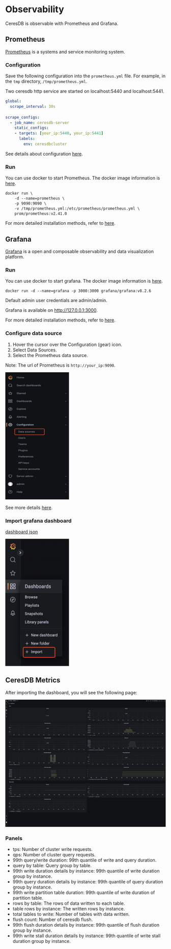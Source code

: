 # Observability

CeresDB is observable with Prometheus and Grafana.

## Prometheus

[Prometheus](https://github.com/prometheus/prometheus) is a systems and service monitoring system.

### Configuration

Save the following configuration into the `prometheus.yml` file. For example, in the `tmp` directory, `/tmp/prometheus.yml`.

Two ceresdb http service are started on localhost:5440 and localhost:5441.

```yaml
global:
  scrape_interval: 30s

scrape_configs:
  - job_name: ceresdb-server
    static_configs:
    - targets: [your_ip:5440, your_ip:5441]
      labels:
        env: ceresdbcluster
```

See details about configuration [here](https://prometheus.io/docs/prometheus/latest/configuration/configuration/).

### Run

You can use docker to start Prometheus. The docker image information is [here](https://hub.docker.com/r/prom/prometheus).

```
docker run \
    -d --name=prometheus \
    -p 9090:9090 \
    -v /tmp/prometheus.yml:/etc/prometheus/prometheus.yml \
    prom/prometheus:v2.41.0
```
For more detailed installation methods, refer to [here](https://prometheus.io/docs/prometheus/latest/installation/).


## Grafana

[Grafana](https://github.com/grafana/grafana) is a open and composable observability and data visualization platform.

### Run

You can use docker to start grafana. The docker image information is [here](https://hub.docker.com/r/grafana/grafana).

```
docker run -d --name=grafana -p 3000:3000 grafana/grafana:v8.2.6
```

Default admin user credentials are admin/admin.

Grafana is available on http://127.0.0.1:3000.

For more detailed installation methods, refer to [here](https://grafana.com/docs/grafana/latest/setup-grafana/installation/).

### Configure data source

1. Hover the cursor over the Configuration (gear) icon.
2. Select Data Sources.
3. Select the Prometheus data source.

Note: The url of Prometheus is `http://your_ip:9090`.

<img src="./resources/grafana-datasource.png" height="400" width="200"/>

See more details [here](https://grafana.com/docs/grafana/latest/datasources/prometheus/).

### Import grafana dashboard

<a href="./resources/grafana-dashboard.json">dashboard json</a>

<img src="./resources/grafana-dashboard.png" height="400" width="200"/>

## CeresDB Metrics

After importing the dashboard, you will see the following page:

<img src="./resources/grafana-ceresdb-dashboard.png" height="400" width="600"/>

### Panels
* tps: Number of cluster write requests.
* qps: Number of cluster query requests.
* 99th query/write duration: 99th quantile of write and query duration.
* query by table: Query group by table.
* 99th write duration details by instance: 99th quantile of write duration group by instance.
* 99th query duration details by instance: 99th quantile of query duration group by instance.
* 99th write partition table duration: 99th quantile of write duration of partition table.
* rows by table: The rows of data written to each table.
* table rows by instance: The written rows by instance.
* total tables to write: Number of tables with data written.
* flush count: Number of ceresdb flush.
* 99th flush duration details by instance: 99th quantile of flush duration group by instance.
* 99th write stall duration details by instance: 99th quantile of write stall duration group by instance.